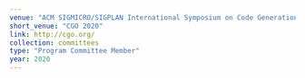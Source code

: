 ```yaml
---
venue: "ACM SIGMICRO/SIGPLAN International Symposium on Code Generation and Optimization"
short_venue: "CGO 2020"
link: http://cgo.org/
collection: committees
type: "Program Committee Member"
year: 2020
---
```

